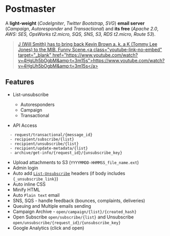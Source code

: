 # Postmaster

A **light-weight** (*CodeIgniter*, *Twitter Bootstrap*, *SVG*) **email server** (*Campaign*, *Autoresponder* and *Transactional*) and **its free** (*Apache 2.0*, *AWS: SES, OpsWorks t2.micro, SQS, SNS, S3, RDS t2.micro, Route 53*).  

<blockquote class="imgur-embed-pub" lang="en" data-id="Fi5YIvH"><a href="//imgur.com/Fi5YIvH">J (Will Smith) has to bring back Kevin Brown a. k. a K (Tommy Lee Jones) to the MIB. Funny Scene.&lt;a class=&quot;youtube-link-no-embed&quot; target=&quot;_blank&quot; href=&quot;https://www.youtube.com/watch?v=4HgUh5bOgbM&amp;amp;t=3m15s&quot;&gt;https://www.youtube.com/watch?v=4HgUh5bOgbM&amp;amp;t=3m15s&lt;/a&gt;</a></blockquote>
<script async src="//s.imgur.com/min/embed.js" charset="utf-8"></script>

## Features

- List-unsubscribe
  - Autoresponders
  - Campaign
  - Transactional

- API Access

```
  - request/transactional/{message_id}
  - recipient/subscribe/{list}
  - recipient/unsubscribe/{list}
  - recipient/update-metadata/{list}
  - archive/get-info/{request_id}/{unsubscribe_key}
```

- Upload attachments to S3 (`YYYYMMDD-HHMMSS_file_name.ext`)
- Admin login
- Auto add [`List-Unsubscribe`](http://www.list-unsubscribe.com/) headers (if body includes `{_unsubscribe_link}`)
- Auto inline CSS
- Minify HTML
- Auto `Plain text` email
- SNS, SQS - handle feedback (bounces, complaints, deliveries)
- Queuing and Multiple emails sending
- Campaign Archive - `open/campaign/{list}/{created_hash}`
- Open Subscribe `open/subscribe/{list}` and Unsubscribe `open/unsubscribe/{request_id}/{unsubscribe_key}`
- Google Analytics (click and open)
